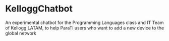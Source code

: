 # KelloggChatbot
An experimental chatbot for the Programming Languages class and IT Team of Kellogg LATAM, to help ParaTi users who want to add a new device to the global network
